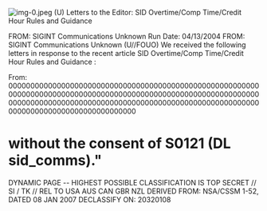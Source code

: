 ![img-0.jpeg](img-0.jpeg)
(U) Letters to the Editor: SID Overtime/Comp Time/Credit Hour Rules and Guidance

FROM: SIGINT Communications
Unknown
Run Date: 04/13/2004
FROM: SIGINT Communications
Unknown
(U//FOUO) We received the following letters in response to the recent article SID Overtime/Comp Time/Credit Hour Rules and Guidance :

From: 00000000000000000000000000000000000000000000000000000000000000000000000000000000000000000000000000000000000000000000000000000000000000000000000000000000000000000000000000000000000000000000000000000000
# without the consent of S0121 (DL sid_comms)." 

DYNAMIC PAGE -- HIGHEST POSSIBLE CLASSIFICATION IS TOP SECRET // SI / TK // REL TO USA AUS CAN GBR NZL
DERIVED FROM: NSA/CSSM 1-52, DATED 08 JAN 2007 DECLASSIFY ON: 20320108
